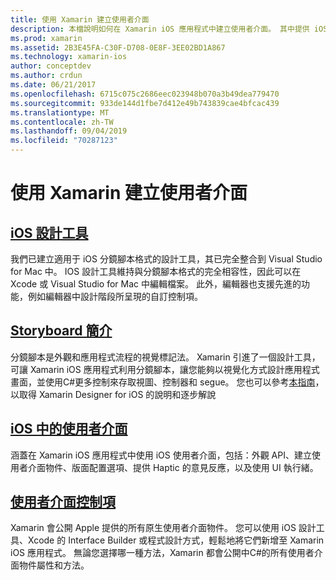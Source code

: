 ```yaml
---
title: 使用 Xamarin 建立使用者介面
description: 本檔說明如何在 Xamarin iOS 應用程式中建立使用者介面。 其中提供 iOS 設計工具、分鏡腳本、一般 iOS 介面概念和 iOS 使用者介面控制項的指南連結。
ms.prod: xamarin
ms.assetid: 2B3E45FA-C30F-D708-0E8F-3EE02BD1A867
ms.technology: xamarin-ios
author: conceptdev
ms.author: crdun
ms.date: 06/21/2017
ms.openlocfilehash: 6715c075c2686eec023948b070a3b49dea779470
ms.sourcegitcommit: 933de144d1fbe7d412e49b743839cae4bfcac439
ms.translationtype: MT
ms.contentlocale: zh-TW
ms.lasthandoff: 09/04/2019
ms.locfileid: "70287123"
---
```

# <a name="building-user-interfaces-with-xamarinios"></a>使用 Xamarin 建立使用者介面

## <a name="ios-designeriosuser-interfacedesignerindexmd"></a>[iOS 設計工具](~/ios/user-interface/designer/index.md)

我們已建立適用于 iOS 分鏡腳本格式的設計工具，其已完全整合到 Visual Studio for Mac 中。 IOS 設計工具維持與分鏡腳本格式的完全相容性，因此可以在 Xcode 或 Visual Studio for Mac 中編輯檔案。 此外，編輯器也支援先進的功能，例如編輯器中設計階段所呈現的自訂控制項。

## <a name="introduction-to-storyboardsiosuser-interfacestoryboardsindexmd"></a>[Storyboard 簡介](~/ios/user-interface/storyboards/index.md)

分鏡腳本是外觀和應用程式流程的視覺標記法。 Xamarin 引進了一個設計工具，可讓 Xamarin iOS 應用程式利用分鏡腳本，讓您能夠以視覺化方式設計應用程式畫面，並使用C#更多控制來存取視圖、控制器和 segue。 您也可以參考[本指南](~/ios/user-interface/designer/introduction.md)，以取得 Xamarin Designer for iOS 的說明和逐步解說

## <a name="user-interface-in-iosiosuser-interfaceios-uiindexmd"></a>[iOS 中的使用者介面](~/ios/user-interface/ios-ui/index.md)

涵蓋在 Xamarin iOS 應用程式中使用 iOS 使用者介面，包括：外觀 API、建立使用者介面物件、版面配置選項、提供 Haptic 的意見反應，以及使用 UI 執行緒。

## <a name="user-interface-controlsiosuser-interfacecontrolsindexmd"></a>[使用者介面控制項](~/ios/user-interface/controls/index.md)

Xamarin 會公開 Apple 提供的所有原生使用者介面物件。 您可以使用 iOS 設計工具、Xcode 的 Interface Builder 或程式設計方式，輕鬆地將它們新增至 Xamarin iOS 應用程式。 無論您選擇哪一種方法，Xamarin 都會公開中C#的所有使用者介面物件屬性和方法。
